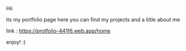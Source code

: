 
Hii

its my portfolio page
here you can find my projects and a liitle about me

link : https://protfolio-441f6.web.app/home

enjoy! :)